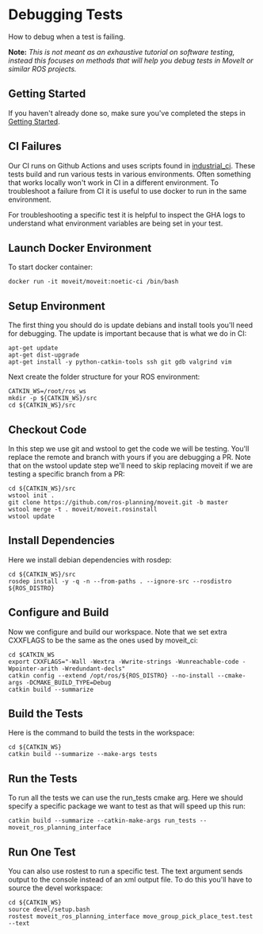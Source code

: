 # Debugging Tests

How to debug when a test is failing.

**Note:** *This is not meant as an exhaustive tutorial on software testing, instead this focuses on methods that will help you debug tests in MoveIt or similar ROS projects.*

## Getting Started

If you haven't already done so, make sure you've completed the steps in [Getting Started](../getting_started/getting_started.html).

## CI Failures

Our CI runs on Github Actions and uses scripts found in [industrial_ci](https://github.com/ros-industrial/industrial_ci.git).  These tests build and run various tests in various environments.  Often something that works locally won't work in CI in a different environment.  To troubleshoot a failure from CI it is useful to use docker to run in the same environment.

For troubleshooting a specific test it is helpful to inspect the GHA logs to understand what environment variables are being set in your test.

## Launch Docker Environment

To start docker container:

```
docker run -it moveit/moveit:noetic-ci /bin/bash
```

## Setup Environment

The first thing you should do is update debians and install tools you'll need for debugging.  The update is important because that is what we do in CI:

```
apt-get update
apt-get dist-upgrade
apt-get install -y python-catkin-tools ssh git gdb valgrind vim
```

Next create the folder structure for your ROS environment:

```
CATKIN_WS=/root/ros_ws
mkdir -p ${CATKIN_WS}/src
cd ${CATKIN_WS}/src
```

## Checkout Code

In this step we use git and wstool to get the code we will be testing.  You'll replace the remote and branch with yours if you are debugging a PR.  Note that on the wstool update step we'll need to skip replacing moveit if we are testing a specific branch from a PR:

```
cd ${CATKIN_WS}/src
wstool init .
git clone https://github.com/ros-planning/moveit.git -b master
wstool merge -t . moveit/moveit.rosinstall
wstool update
```

## Install Dependencies

Here we install debian dependencies with rosdep:

```
cd ${CATKIN_WS}/src
rosdep install -y -q -n --from-paths . --ignore-src --rosdistro ${ROS_DISTRO}
```

## Configure and Build

Now we configure and build our workspace.  Note that we set extra CXXFLAGS to be the same as the ones used by moveit_ci:

```
cd $CATKIN_WS
export CXXFLAGS="-Wall -Wextra -Wwrite-strings -Wunreachable-code -Wpointer-arith -Wredundant-decls"
catkin config --extend /opt/ros/${ROS_DISTRO} --no-install --cmake-args -DCMAKE_BUILD_TYPE=Debug
catkin build --summarize
```

## Build the Tests

Here is the command to build the tests in the workspace:

```
cd ${CATKIN_WS}
catkin build --summarize --make-args tests
```

## Run the Tests

To run all the tests we can use the run_tests cmake arg.  Here we should specify a specific package we want to test as that will speed up this run:

```
catkin build --summarize --catkin-make-args run_tests -- moveit_ros_planning_interface
```

## Run One Test

You can also use rostest to run a specific test.  The text argument sends output to the console instead of an xml output file.  To do this you'll have to source the devel workspace:

```
cd ${CATKIN_WS}
source devel/setup.bash
rostest moveit_ros_planning_interface move_group_pick_place_test.test --text
```
